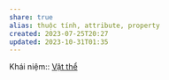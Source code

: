 ```yaml
---
share: true
alias: thuộc tính, attribute, property
created: 2023-07-25T20:27
updated: 2023-10-31T01:35
---
```


Khái niệm:: [Vật thể](../../../../%CE%9E%20Kh%C3%A1i%20ni%E1%BB%87m/V%E1%BA%ADt%20th%E1%BB%83.md)
